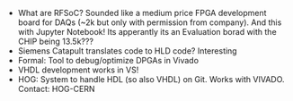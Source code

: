 - What are RFSoC? Sounded like a medium price FPGA development board for DAQs (~2k but only with permission from company). And this with Jupyter Notebook! Its apperantly its an Evaluation borad with the CHIP being 13.5k???
- Siemens Catapult translates code to HLD code? Interesting
- Formal: Tool to debug/optimize DPGAs in Vivado
- VHDL development works in VS!
- HOG: System to handle HDL (so also VHDL) on Git. Works with VIVADO. Contact: HOG-CERN